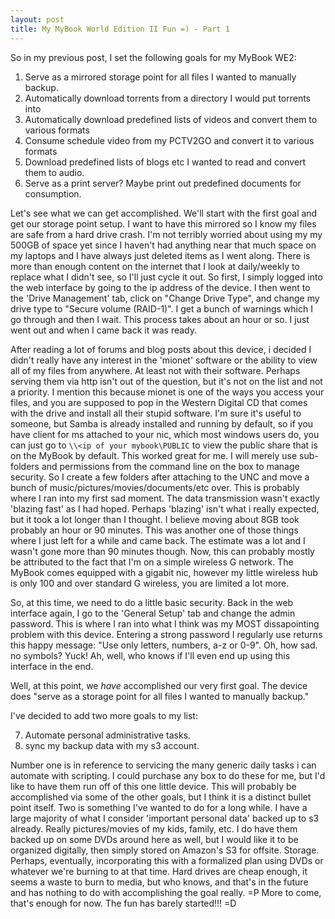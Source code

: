 ```yaml
---
layout: post
title: My MyBook World Edition II Fun =) - Part 1
---
```


So in my previous post, I set the following goals for my MyBook WE2:

1. Serve as a mirrored storage point for all files I wanted to manually backup.
2. Automatically download torrents from a directory I would put torrents into
3. Automatically download predefined lists of videos and convert them to various formats
4. Consume schedule video from my PCTV2GO and convert it to various formats
5. Download predefined lists of blogs etc I wanted to read and convert them to audio.
6. Serve as a print server? Maybe print out predefined documents for consumption.

Let's see what we can get accomplished. We'll start with the first goal and get our storage point setup. I want to have this mirrored so I know my files are safe from a hard drive crash. I'm not terribly worried about using my my 500GB of space yet since I haven't had anything near that much space on my laptops and I have always just deleted items as I went along. There is more than enough content on the internet that I look at daily/weekly to replace what I didn't see, so I'll just cycle it out. So first, I simply logged into the web interface by going to the ip address of the device. I then went to the 'Drive Management' tab, click on "Change Drive Type", and change my drive type to "Secure volume (RAID-1)". I get a bunch of warnings which I go through and then I wait. This process takes about an hour or so. I just went out and when I came back it was ready.

After reading a lot of forums and blog posts about this device, i decided I didn't really have any interest in the 'mionet' software or the ability to view all of my files from anywhere. At least not with their software. Perhaps serving them via http isn't out of the question, but it's not on the list and not a priority. I mention this because mionet is one of the ways you access your files, and you are supposed to pop in the Western Digital CD that comes with the drive and install all their stupid software. I'm sure it's useful to someone, but Samba is already installed and running by default, so if you have client for ms attached to your nic, which most windows users do, you can just go to `\\<ip of your mybook\PUBLIC` to view the public share that is on the MyBook by default. This worked great for me. I will merely use sub-folders and permissions from the command line on the box to manage security. So I create a few folders after attaching to the UNC and move a bunch of music/pictures/movies/documents/etc over. This is probably where I ran into my first sad moment. The data transmission wasn't exactly 'blazing fast' as I had hoped. Perhaps 'blazing' isn't what i really expected, but it took a lot longer than I thought. I believe moving about 8GB took probably an hour or 90 minutes. This was another one of those things where I just left for a while and came back. The estimate was a lot and I wasn't gone more than 90 minutes though. Now, this can probably mostly be attributed to the fact that I'm on a simple wireless G network. The MyBook comes equipped with a gigabit nic, however my little wireless hub is only 100 and over standard G wireless, you are limited a lot more.

So, at this time, we need to do a little basic security. Back in the web interface again, I go to the 'General Setup' tab and change the admin password. This is where I ran into what I think was my MOST dissapointing problem with this device. Entering a strong password I regularly use returns this happy message: "Use only letters, numbers, a-z or 0-9".  Oh, how sad. no symbols? Yuck! Ah, well, who knows if I'll even end up using this interface in the end.

Well,  at this point, we *have* accomplished our very first goal. The device does "serve as a storage point for all files I wanted to manually backup."

I've decided to add two more goals to my list:

7. Automate personal administrative tasks.
8. sync my backup data with my s3 account. 

Number one is in reference to servicing the many generic daily tasks i can automate with scripting. I could purchase any box to do these for me, but I'd like to have them run off of this one little device. This will probably be accomplished via some of the other goals, but I think it is a distinct bullet point itself. Two is something I've wanted to do for a long while. I have a large majority of what I consider 'important personal data' backed up to s3 already. Really pictures/movies of my kids, family, etc. I do have them backed up on some DVDs around here as well, but I would like it to be organized digitally, then simply stored on Amazon's S3 for offsite. Storage. Perhaps, eventually, incorporating this with a formalized plan using DVDs or whatever we're burning to at that time. Hard drives are cheap enough, it seems a waste to burn to media, but who knows, and that's in the future and has nothing to do with accomplishing the goal really. =P
More to come, that's enough for now. The fun has barely started!!! =D 